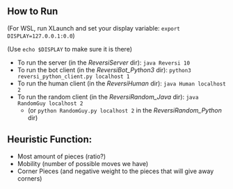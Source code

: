 ## How to Run

(For WSL, run XLaunch and set your display variable: `export DISPLAY=127.0.0.1:0.0`)

(Use `echo $DISPLAY` to make sure it is there)

- To run the server (in the _ReversiServer_ dir): `java Reversi 10`
- To run the bot client (in the _ReversiBot_Python3_ dir): `python3 reversi_python_client.py localhost 1`
- To run the human client (in the _ReversiHuman_ dir): `java Human localhost 2`
- To run the random client (in the _ReversiRandom_Java_ dir): `java RandomGuy localhost 2`
  - (or `python RandomGuy.py localhost 2` in the _ReversiRandom_Python_ dir)

## Heuristic Function:

- Most amount of pieces (ratio?)
- Mobility (number of possible moves we have)
- Corner Pieces (and negative weight to the pieces that will give away corners)
